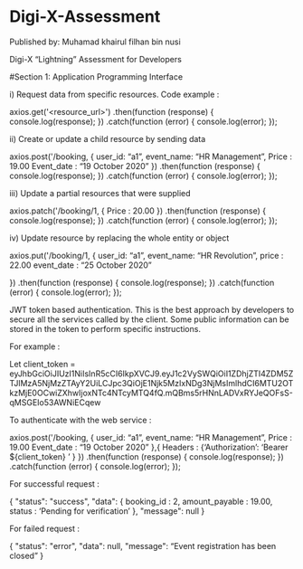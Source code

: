 # Digi-X-Assessment
Published by: Muhamad khairul filhan bin nusi


Digi-X “Lightning” Assessment for Developers

#Section 1: Application Programming Interface

i) Request data from specific resources. Code example : 

axios.get('<resource_url>')
.then(function (response) {
console.log(response);
})
.catch(function (error) {
console.log(error);
});


ii)  Create or update  a child resource by sending data

axios.post('/booking, {
user_id: “a1”,
event_name: “HR Management”,
Price : 19.00
Event_date : “19 October 2020”
})
.then(function (response) {
console.log(response);
})
.catch(function (error) {
console.log(error);
});

iii)  Update a partial resources that were supplied 

axios.patch('/booking/1, {
Price : 20.00
})
.then(function (response) {
console.log(response);
})
.catch(function (error) {
console.log(error);
});




iv) Update resource by replacing the whole entity or object

axios.put('/booking/1, {
user_id: “a1”,
event_name: “HR Revolution”,
price : 22.00
event_date : “25 October 2020”

})
.then(function (response) {
console.log(response);
})
.catch(function (error) {
console.log(error);
});

JWT token based authentication. This is the best approach by developers to secure all the services called by the client. Some public information can be stored in the token to perform specific instructions. 

For example :

Let client_token = eyJhbGciOiJIUzI1NiIsInR5cCI6IkpXVCJ9.eyJ1c2VySWQiOiI1ZDhjZTI4ZDM5ZTJlMzA5NjMzZTAyY2UiLCJpc3QiOjE1Njk5MzIxNDg3NjMsImlhdCI6MTU2OTkzMjE0OCwiZXhwIjoxNTc4NTcyMTQ4fQ.mQBms5rHNnLADVxRYJeQOFsS-qMSGEIo53AWNiECqew

To authenticate with the web service : 


axios.post('/booking, {
user_id: “a1”,
event_name: “HR Management”,
Price : 19.00
Event_date : “19 October 2020”
},{
Headers : {‘Authorization’: ‘Bearer ${client_token} ’ }
})
.then(function (response) {
console.log(response);
})
.catch(function (error) {
console.log(error);
});

For successful request :

{ 
"status": "success", 
"data": {
booking_id : 2,
amount_payable : 19.00,
status : ‘Pending for verification’
},
"message":  null
}

For failed request :

{ 
"status": "error", 
"data":  null,
"message":  “Event registration has been closed”
}











